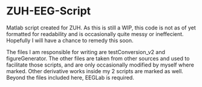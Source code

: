 # ZUH-EEG-Script
Matlab script created for ZUH. As this is still a WIP, this code is not as of yet formatted for readability and is occasionally quite messy or ineffecient. Hopefully I will have a chance to remedy this soon.

The files I am responsible for writing are testConversion_v2 and figureGenerator. The other files are taken from other sources and used to facilitate those scripts, and are only occasionally modified by myself where marked. Other derivative works inside my 2 scripts are marked as well.
Beyond the files included here, EEGLab is required.